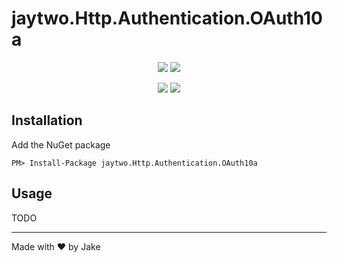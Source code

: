# jaytwo.Http.Authentication.OAuth10a

<p align="center">
  <a href="https://jenkins.jaytwo.com/job/jaytwo.Http.Authentication.OAuth10a/job/master/" alt="Build Status (master)">
    <img src="https://jenkins.jaytwo.com/buildStatus/icon?job=jaytwo.Http.Authentication.OAuth10a%2Fmaster&subject=build%20(master)" /></a>
  <a href="https://jenkins.jaytwo.com/job/jaytwo.Http.Authentication.OAuth10a/job/develop/" alt="Build Status (develop)">
    <img src="https://jenkins.jaytwo.com/buildStatus/icon?job=jaytwo.Http.Authentication.OAuth10a%2Fdevelop&subject=build%20(develop)" /></a>
</p>

<p align="center">
  <a href="https://www.nuget.org/packages/jaytwo.Http.Authentication.OAuth10a/" alt="NuGet Package jaytwo.Http.Authentication.OAuth10a">
    <img src="https://img.shields.io/nuget/v/jaytwo.Http.Authentication.OAuth10a.svg?logo=nuget&label=jaytwo.Http.Authentication.OAuth10a" /></a>
  <a href="https://www.nuget.org/packages/jaytwo.Http.Authentication.OAuth10a/" alt="NuGet Package jaytwo.Http.Authentication.OAuth10a (beta)">
    <img src="https://img.shields.io/nuget/vpre/jaytwo.Http.Authentication.OAuth10a.svg?logo=nuget&label=jaytwo.Http.Authentication.OAuth10a" /></a>
</p>

## Installation

Add the NuGet package

```
PM> Install-Package jaytwo.Http.Authentication.OAuth10a
```

## Usage

TODO

---

Made with &hearts; by Jake
